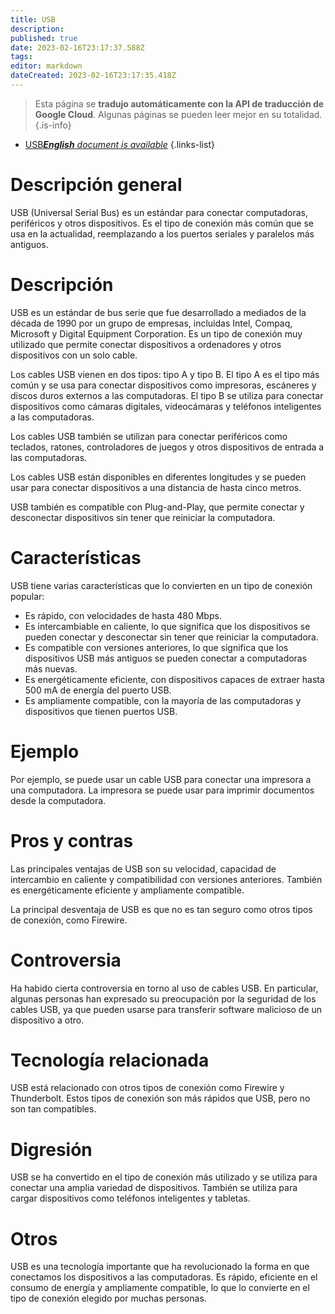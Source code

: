 ```yaml
---
title: USB
description: 
published: true
date: 2023-02-16T23:17:37.588Z
tags: 
editor: markdown
dateCreated: 2023-02-16T23:17:35.418Z
---
```


> Esta página se **tradujo automáticamente con la API de traducción de Google Cloud**.
Algunas páginas se pueden leer mejor en su totalidad.{.is-info}



- [USB***English** document is available*](/en/Knowledge-base/Dictionary/usb)
{.links-list}


# Descripción general
USB (Universal Serial Bus) es un estándar para conectar computadoras, periféricos y otros dispositivos. Es el tipo de conexión más común que se usa en la actualidad, reemplazando a los puertos seriales y paralelos más antiguos.

# Descripción
USB es un estándar de bus serie que fue desarrollado a mediados de la década de 1990 por un grupo de empresas, incluidas Intel, Compaq, Microsoft y Digital Equipment Corporation. Es un tipo de conexión muy utilizado que permite conectar dispositivos a ordenadores y otros dispositivos con un solo cable.

Los cables USB vienen en dos tipos: tipo A y tipo B. El tipo A es el tipo más común y se usa para conectar dispositivos como impresoras, escáneres y discos duros externos a las computadoras. El tipo B se utiliza para conectar dispositivos como cámaras digitales, videocámaras y teléfonos inteligentes a las computadoras.

Los cables USB también se utilizan para conectar periféricos como teclados, ratones, controladores de juegos y otros dispositivos de entrada a las computadoras.

Los cables USB están disponibles en diferentes longitudes y se pueden usar para conectar dispositivos a una distancia de hasta cinco metros.

USB también es compatible con Plug-and-Play, que permite conectar y desconectar dispositivos sin tener que reiniciar la computadora.

# Características
USB tiene varias características que lo convierten en un tipo de conexión popular:

- Es rápido, con velocidades de hasta 480 Mbps.
- Es intercambiable en caliente, lo que significa que los dispositivos se pueden conectar y desconectar sin tener que reiniciar la computadora.
- Es compatible con versiones anteriores, lo que significa que los dispositivos USB más antiguos se pueden conectar a computadoras más nuevas.
- Es energéticamente eficiente, con dispositivos capaces de extraer hasta 500 mA de energía del puerto USB.
- Es ampliamente compatible, con la mayoría de las computadoras y dispositivos que tienen puertos USB.

# Ejemplo
Por ejemplo, se puede usar un cable USB para conectar una impresora a una computadora. La impresora se puede usar para imprimir documentos desde la computadora.

# Pros y contras
Las principales ventajas de USB son su velocidad, capacidad de intercambio en caliente y compatibilidad con versiones anteriores. También es energéticamente eficiente y ampliamente compatible.

La principal desventaja de USB es que no es tan seguro como otros tipos de conexión, como Firewire.

# Controversia
Ha habido cierta controversia en torno al uso de cables USB. En particular, algunas personas han expresado su preocupación por la seguridad de los cables USB, ya que pueden usarse para transferir software malicioso de un dispositivo a otro.

# Tecnología relacionada
USB está relacionado con otros tipos de conexión como Firewire y Thunderbolt. Estos tipos de conexión son más rápidos que USB, pero no son tan compatibles.

# Digresión
USB se ha convertido en el tipo de conexión más utilizado y se utiliza para conectar una amplia variedad de dispositivos. También se utiliza para cargar dispositivos como teléfonos inteligentes y tabletas.

# Otros
USB es una tecnología importante que ha revolucionado la forma en que conectamos los dispositivos a las computadoras. Es rápido, eficiente en el consumo de energía y ampliamente compatible, lo que lo convierte en el tipo de conexión elegido por muchas personas.